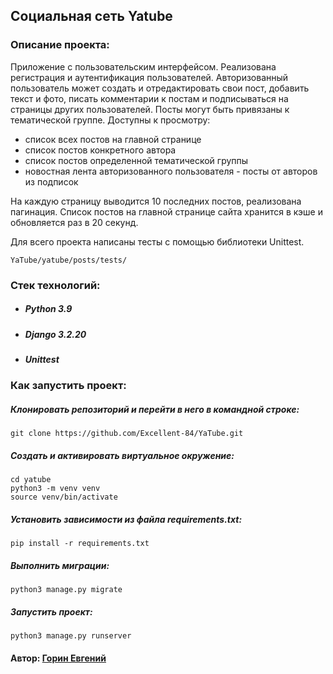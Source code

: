 ## Социальная сеть Yatube

### Описание проекта:

Приложение с пользовательским интерфейсом. Реализована регистрация и аутентификация пользователей. Авторизованный пользователь может создать и отредактировать свои пост, добавить текст и фото, писать комментарии к постам и подписываться на страницы других пользователей. Посты могут быть привязаны к тематической группе. Доступны к просмотру:

 * список всех постов на главной странице
 * список постов конкретного автора
 * список постов определенной тематической группы
 * новостная лента авторизованного пользователя - посты от авторов из подписок

На каждую страницу выводится 10 последних постов, реализована пагинация. Список постов на главной странице сайта хранится в кэше и обновляется раз в 20 секунд.

Для всего проекта написаны тесты с помощью библиотеки Unittest.

``` 
YaTube/yatube/posts/tests/
```

### Стек технологий:

 * ##### Python 3.9
 * ##### Django 3.2.20
 * ##### Unittest

### Как запустить проект:

##### Клонировать репозиторий и перейти в него в командной строке:

``` 
git clone https://github.com/Excellent-84/YaTube.git
```

##### Cоздать и активировать виртуальное окружение:

``` 
cd yatube
python3 -m venv venv
source venv/bin/activate
```

##### Установить зависимости из файла requirements.txt:

``` 
pip install -r requirements.txt
```

##### Выполнить миграции:

``` 
python3 manage.py migrate
```

##### Запустить проект:

``` 
python3 manage.py runserver
```

#### Автор: [Горин Евгений](https://github.com/Excellent-84)
